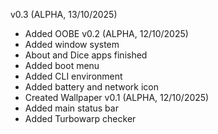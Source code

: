 v0.3 (ALPHA, 13/10/2025)
 - Added OOBE
v0.2 (ALPHA, 12/10/2025)
 - Added window system
 - About and Dice apps finished
 - Added boot menu
 - Added CLI environment
 - Added battery and network icon
 - Created Wallpaper
v0.1 (ALPHA, 12/10/2025)
 - Added main status bar
 - Added Turbowarp checker
